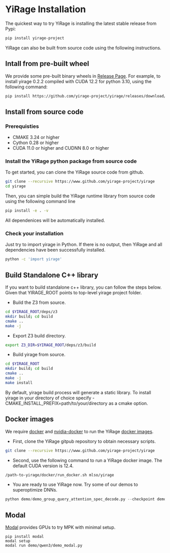 # YiRage Installation

The quickest way to try YiRage is installing the latest stable release from Pypi:
```bash
pip install yirage-project
```

YiRage can also be built from source code using the following instructions.

## Intall from pre-built wheel
We provide some pre-built binary wheels in [Release Page](https://github.com/yirage-project/yirage/releases/latest). For example, to install yirage 0.2.2 compiled with CUDA 12.2 for python 3.10, using the following command:
```bash
pip install https://github.com/yirage-project/yirage/releases/download/v0.2.2/yirage_project-0.2.2+cu122-cp310-cp310-linux_x86_64.whl
```

## Install from source code

### Prerequisties

* CMAKE 3.24 or higher
* Cython 0.28 or higher
* CUDA 11.0 or higher and CUDNN 8.0 or higher

### Install the YiRage python package from source code
To get started, you can clone the YiRage source code from github.
```bash
git clone --recursive https://www.github.com/yirage-project/yirage
cd yirage
```

Then, you can simple build the YiRage runtime library from source code using the following command line
```bash
pip install -e . -v 
```
All dependenices will be automatically installed.

### Check your installation
Just try to import yirage in Python. If there is no output, then YiRage and all dependencies have been successfully installed.
```bash
python -c 'import yirage'
```

## Build Standalone C++ library
If you want to build standalone c++ library, you can follow the steps below.
Given that YIRAGE_ROOT points to top-level yirage project folder.
* Build the Z3 from source.
```bash
cd $YIRAGE_ROOT/deps/z3
mkdir build; cd build
cmake ..
make -j
```
* Export Z3 build directory.
```bash
export Z3_DIR=$YIRAGE_ROOT/deps/z3/build
```
* Build yirage from source.
```bash
cd $YIRAGE_ROOT
mkdir build; cd build
cmake ..
make -j
make install
```
By default, yirage build process will generate a static library. To install yirage in your directory of choice
specify -CMAKE_INSTALL_PREFIX=path/to/your/directory as a cmake option.

## Docker images

We require [docker](https://docs.docker.com/engine/installation/) and [nvidia-docker](https://github.com/NVIDIA/nvidia-docker/) to run the YiRage [docker images](https://hub.docker.com/r/mlso/yirage).

* First, clone the YiRage gitpub repository to obtain necessary scripts.
```bash
git clone --recursive https://www.github.com/yirage-project/yirage
```

* Second, use the following command to run a YiRage docker image. The default CUDA version is 12.4.
```bash
/path-to-yirage/docker/run_docker.sh mlso/yirage
```

* You are ready to use YiRage now. Try some of our demos to superoptimize DNNs.
```python
python demo/demo_group_query_attention_spec_decode.py --checkpoint demo/checkpoint_group_query_attn_spec_decode.json
```

## Modal

[Modal](https://modal.com) provides GPUs to try MPK with minimal setup.

```
pip install modal
modal setup
modal run demo/qwen3/demo_modal.py
```

